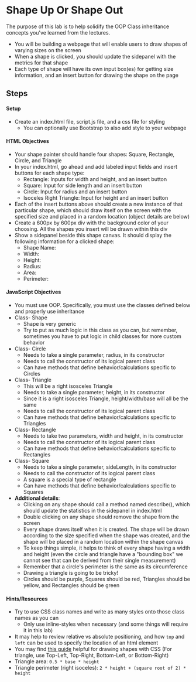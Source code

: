 # Shape Up Or Shape Out

The purpose of this lab is to help solidify the OOP Class inheritance concepts you've learned from the lectures.

-   You will be building a webpage that will enable users to draw shapes of varying sizes on the screen
-   When a shape is clicked, you should update the sidepanel with the metrics for that shape
-   Each type of shape will have its own input box(es) for getting size information, and an insert button for drawing the shape on the page

## Steps

#### Setup

-   Create an index.html file, script.js file, and a css file for styling
    -   You can optionally use Bootstrap to also add style to your webpage

#### HTML Objectives

-   Your shape painter should handle four shapes: Square, Rectangle, Circle, and Triangle
-   In your index.html, go ahead and add labeled input fields and insert buttons for each shape type:
    -   Rectangle: Inputs for width and height, and an insert button
    -   Square: Input for side length and an insert button
    -   Circle: Input for radius and an insert button
    -   Isoceles Right Triangle: Input for height and an insert button
-   Each of the insert buttons above should create a new instance of that particular shape, which should draw itself on the screen with the specified size and placed in a random location (object details are below)
-   Create a 600px by 600px div with the background color of your choosing. All the shapes you insert will be drawn within this div
-   Show a sidepanel beside this shape canvas. It should display the following information for a clicked shape:
    -   Shape Name:
    -   Width:
    -   Height:
    -   Radius:
    -   Area:
    -   Perimeter:

#### JavaScript Objectives

-   You must use OOP. Specifically, you must use the classes defined below and properly use inheritance
-   Class- Shape
    -   Shape is very generic
    -   Try to put as much logic in this class as you can, but remember, sometimes you have to put logic in child classes for more custom behavior
-   Class- Circle
    -   Needs to take a single parameter, radius, in its constructor
    -   Needs to call the constructor of its logical parent class
    -   Can have methods that define behavior/calculations specific to Circles
-   Class- Triangle
    -   This will be a right isosceles Triangle
    -   Needs to take a single parameter, height, in its constructor
    -   Since it is a right isosceles Triangle, height/width/base will all be the same
    -   Needs to call the constructor of its logical parent class
    -   Can have methods that define behavior/calculations specific to Triangles
-   Class- Rectangle
    -   Needs to take two parameters, width and height, in its constructor
    -   Needs to call the constructor of its logical parent class
    -   Can have methods that define behavior/calculations specific to Rectangles
-   Class- Square
    -   Needs to take a single parameter, sideLength, in its constructor
    -   Needs to call the constructor of its logical parent class
    -   A square is a special type of rectangle
    -   Can have methods that define behavior/calculations specific to Squares
-   **Additional details**:
    -   Clicking on any shape should call a method named describe(), which should update the statistics in the sidepanel in index.html
    -   Double clicking on any shape should remove the shape from the screen
    -   Every shape draws itself when it is created. The shape will be drawn according to the size specified when the shape was created, and the shape will be placed in a random location within the shape canvas
    -   To keep things simple, it helps to think of every shape having a width and height (even the circle and triangle have a "bounding box" we cannot see that can be derived from their single measurement)
    -   Remember that a circle's perimeter is the same as its circumference
    -   Drawing a triangle is going to be tricky!
    -   Circles should be purple, Squares should be red, Triangles should be yellow, and Rectangles should be green

#### Hints/Resources

-   Try to use CSS class names and write as many styles onto those class names as you can
    -   Only use inline-styles when necessary (and some things will require it in this lab)
-   It may help to review relative vs absolute positioning, and how `top` and `left` can be used to specify the location of an html element
-   You may find [this guide](https://css-tricks.com/examples/ShapesOfCSS/) helpful for drawing shapes with CSS (For triangle, use Top-Left, Top-Right, Bottom-Left, or Bottom-Right)
-   Triangle area: `0.5 * base * height`
-   Triangle perimeter (right isoceles): `2 * height + (square root of 2) * height`